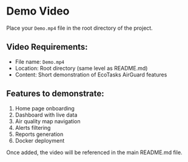 # Demo Video

Place your `Demo.mp4` file in the root directory of the project.

## Video Requirements:
- File name: `Demo.mp4`
- Location: Root directory (same level as README.md)
- Content: Short demonstration of EcoTasks AirGuard features

## Features to demonstrate:
1. Home page onboarding
2. Dashboard with live data
3. Air quality map navigation
4. Alerts filtering
5. Reports generation
6. Docker deployment

Once added, the video will be referenced in the main README.md file.